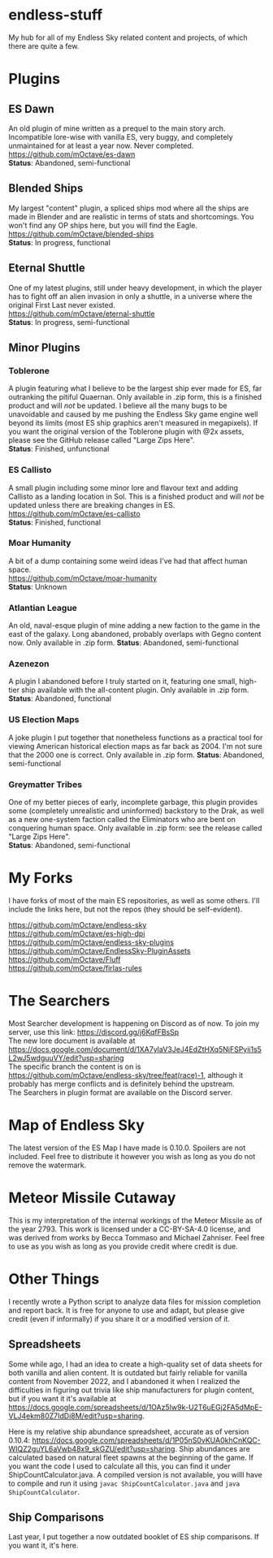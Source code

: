 # endless-stuff
My hub for all of my Endless Sky related content and projects, of which there are quite a few.

# Plugins

## ES Dawn
An old plugin of mine written as a prequel to the main story arch. Incompatible lore-wise with vanilla ES, very buggy, and completely unmaintained for at least a year now. Never completed.  
https://github.com/mOctave/es-dawn  
**Status**: Abandoned, semi-functional

## Blended Ships
My largest "content" plugin, a spliced ships mod where all the ships are made in Blender and are realistic in terms of stats and shortcomings. You won't find any OP ships here, but you will find the Eagle.  
https://github.com/mOctave/blended-ships  
**Status**: In progress, functional

## Eternal Shuttle
One of my latest plugins, still under heavy development, in which the player has to fight off an alien invasion in only a shuttle, in a universe where the original First Last never existed.  
https://github.com/mOctave/eternal-shuttle  
**Status**: In progress, semi-functional

## Minor Plugins

### Toblerone
A plugin featuring what I believe to be the largest ship ever made for ES, far outranking the pitiful Quaernan. Only available in .zip form, this is a finished product and will *not* be updated. I believe all the many bugs to be unavoidable and caused by me pushing the Endless Sky game engine well beyond its limits (most ES ship graphics aren't measured in megapixels).
If you want the original version of the Toblerone plugin with @2x assets, please see the GitHub release called "Large Zips Here".  
**Status**: Finished, unfunctional

### ES Callisto
A small plugin including some minor lore and flavour text and adding Callisto as a landing location in Sol. This is a finished product and will *not* be updated unless there are breaking changes in ES.  
https://github.com/mOctave/es-callisto  
**Status**: Finished, functional

### Moar Humanity
A bit of a dump containing some weird ideas I've had that affect human space.  
https://github.com/mOctave/moar-humanity  
**Status**: Unknown

### Atlantian League
An old, naval-esque plugin of mine adding a new faction to the game in the east of the galaxy. Long abandoned, probably overlaps with Gegno content now. Only available in .zip form.
**Status**: Abandoned, semi-functional

### Azenezon
A plugin I abandoned before I truly started on it, featuring one small, high-tier ship available with the all-content plugin. Only available in .zip form.
**Status**: Abandoned, functional

### US Election Maps
A joke plugin I put together that nonetheless functions as a practical tool for viewing American historical election maps as far back as 2004. I'm not sure that the 2000 one is correct. Only available in .zip form.
**Status**: Abandoned, semi-functional

### Greymatter Tribes
One of my better pieces of early, incomplete garbage, this plugin provides some (completely unrealistic and uninformed) backstory to the Drak, as well as a new one-system faction called the Eliminators who are bent on conquering human space. Only available in .zip form: see the release called "Large Zips Here".  
**Status**: Abandoned, semi-functional

# My Forks

I have forks of most of the main ES repositories, as well as some others. I'll include the links here, but not the repos (they should be self-evident).

https://github.com/mOctave/endless-sky  
https://github.com/mOctave/es-high-dpi  
https://github.com/mOctave/endless-sky-plugins  
https://github.com/mOctave/EndlessSky-PluginAssets  
https://github.com/mOctave/Fluff  
https://github.com/mOctave/firlas-rules  

# The Searchers

Most Searcher development is happening on Discord as of now. To join my server, use this link: https://discord.gg/j6KqfFBsSp  
The new lore document is available at https://docs.google.com/document/d/1XA7ylaV3JeJ4EdZtHXq5NjFSPyii1s5L2wJ5wdguuVY/edit?usp=sharing  
The specific branch the content is on is https://github.com/mOctave/endless-sky/tree/feat(race)-1, although it probably has merge conflicts and is definitely behind the upstream.  
The Searchers in plugin format are available on the Discord server.

# Map of Endless Sky

The latest version of the ES Map I have made is 0.10.0. Spoilers are not included. Feel free to distribute it however you wish as long as you do not remove the watermark.

# Meteor Missile Cutaway

This is my interpretation of the internal workings of the Meteor Missile as of the year 2793. This work is licensed under a CC-BY-SA-4.0 license, and was derived from works by Becca Tommaso and Michael Zahniser. Feel free to use as you wish as long as you provide credit where credit is due.

# Other Things

I recently wrote a Python script to analyze data files for mission completion and report back. It is free for anyone to use and adapt, but please give credit (even if informally) if you share it or a modified version of it.

## Spreadsheets

Some while ago, I had an idea to create a high-quality set of data sheets for both vanilla and alien content. It is outdated but fairly reliable for vanilla content from November 2022, and I abandoned it when I realized the difficulties in figuring out trivia like ship manufacturers for plugin content, but if you want it it's available at https://docs.google.com/spreadsheets/d/1OAz5Iw9k-U2T6uEGj2FA5dMpE-VLJ4ekm80Z7IdDi8M/edit?usp=sharing.

Here is my relative ship abundance spreadsheet, accurate as of version 0.10.4: https://docs.google.com/spreadsheets/d/1P05nS0vKUA0khCnKQC-WIQZ2guYL6aVwb48x9_skGZU/edit?usp=sharing. Ship abundances are calculated based on natural fleet spawns at the beginning of the game. If you want the code I used to calculate all this, you can find it under ShipCountCalculator.java. A compiled version is not available, you willl have to compile and run it using `javac ShipCountCalculator.java` and `java ShipCountCalculator`.

## Ship Comparisons

Last year, I put together a now outdated booklet of ES ship comparisons. If you want it, it's here.

